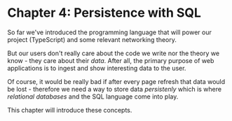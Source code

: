 # Chapter 4: Persistence with SQL

So far we've introduced the programming language that will power our project (TypeScript) and some relevant networking theory.

But our users don't really care about the code we write nor the theory we know - they care about their _data_.
After all, the primary purpose of web applications is to ingest and show interesting data to the user.

Of course, it would be really bad if after every page refresh that data would be lost - therefore we need a way to store data _persistenly_ which is where _relational databases_ and the SQL language come into play.

This chapter will introduce these concepts.

